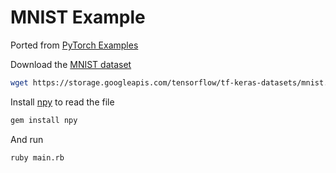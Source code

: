 # MNIST Example

Ported from [PyTorch Examples](https://github.com/pytorch/examples/blob/master/mnist/main.py)

Download the [MNIST dataset](https://storage.googleapis.com/tensorflow/tf-keras-datasets/mnist.npz)

```sh
wget https://storage.googleapis.com/tensorflow/tf-keras-datasets/mnist.npz
```

Install [npy](https://github.com/ankane/npy) to read the file

```sh
gem install npy
```

And run

```sh
ruby main.rb
```
